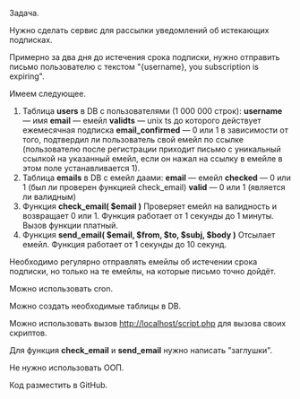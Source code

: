 Задача.

Нужно сделать сервис для рассылки уведомлений об истекающих подписках.

Примерно за два дня до истечения срока подписки, нужно отправить письмо пользователю с текстом "{username}, you subscription is expiring".

Имеем следующее.

1. Таблица **users** в DB с пользователями (1 000 000 строк):
**username** — имя
**email** — емейл
**validts** — unix ts до которого действует ежемесячная подписка
**email_confirmed** — 0 или 1 в зависимости от того, подтвердил ли пользователь свой емейл по ссылке (пользователю после регистрации приходит письмо с уникальный ссылкой на указанный емейл, если он нажал на ссылку в емейле в этом поле устанавливается 1).
2. Таблица **emails** в DB с емейл даами:
**email** — емейл
**checked** — 0 или 1 (был ли проверен функцией check_email)
**valid** — 0 или 1 (является ли валидным)
3. Функция **check_email( $email )**
Проверяет емейл на валидность и возвращает 0 или 1. 
Функция работает от 1 секунды до 1 минуты. Вызов функции платный.
4. Функция **send_email( $email, $from, $to, $subj, $body )**
Отсылает емейл.
Функция работает от 1 секунды до 10 секунд.

Необходимо регулярно отправлять емейлы об истечении срока подписки, но только на те емейлы, на которые письмо точно дойдёт. 

Можно использовать cron. 

Можно создать необходимые таблицы в DB.

Можно использовать вызов [http://localhost/script.php](http://localhost/scipt.php) для вызова своих скриптов.

Для функция **check_email** и **send_email** нужно написать "заглушки".

Не нужно использовать ООП.

Код разместить в GitHub.